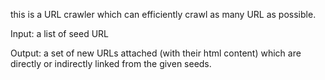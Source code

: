 this is a URL crawler which can efficiently crawl as many URL as possible.

Input: a list of seed URL 

Output: a set of new URLs attached (with their html content) which are directly or indirectly linked from the given seeds.
